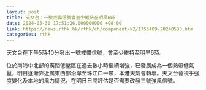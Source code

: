 ```yaml
---
layout: post
title: 天文台：一號戒備信號會至少維持至明早6時
date: 2024-05-30 17:51:26.000000000 +08:00
link: https://news.rthk.hk/rthk/ch/component/k2/1755409-20240530.htm
categories: rthk
---
```


天文台在下午5時40分發出一號戒備信號，會至少維持至明早6時。

位於南海中北部的廣闊低壓區在過去數小時繼續增強，已發展成為一個熱帶低氣壓，明日逐漸靠近廣東西部沿岸至珠江口一帶，本港天氣會轉壞。天文台會視乎強度變化及本地的風力情況，在明日日間評估是否需要改發三號強風信號。

